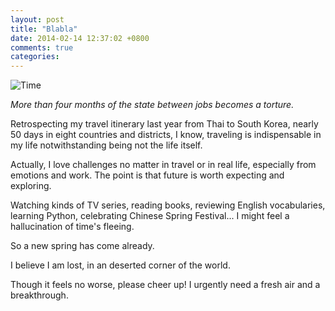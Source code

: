 ```yaml
---
layout: post
title: "Blabla"
date: 2014-02-14 12:37:02 +0800
comments: true
categories: 
---
```


![Time](http://d.hiphotos.bdimg.com/album/s%3D550%3Bq%3D90%3Bc%3Dxiangce%2C100%2C100/sign=58f8ae73a38b87d65442ab1a37335905/8601a18b87d6277f75cb2e7a2a381f30e824fc93.jpg?referer=cb406f510bf79052b608730e3c71&x=.jpg)  
  
*More than four months of the state between jobs becomes a torture.*  
  
Retrospecting my travel itinerary last year from Thai to South Korea, nearly 50 days in eight countries and districts, I know, traveling is indispensable in my life notwithstanding being not the life itself.<!--more-->   

Actually, I love challenges no matter in travel or in real life, especially from emotions and work. The point is that future is worth expecting and exploring.
  
Watching kinds of TV series, reading books, reviewing English vocabularies, learning Python, celebrating Chinese Spring Festival... I might feel a hallucination of time's fleeing.  

So a new spring has come already.  

I believe I am lost, in an deserted corner of the world.  

Though it feels no worse, please cheer up! I urgently need a fresh air and a breakthrough.
